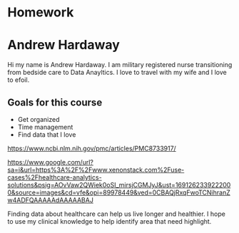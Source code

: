 # Homework
# Andrew Hardaway

Hi my name is Andrew Hardaway. I am military registered nurse transitioning from bedside care to Data Anayltics. I love to travel with my wife and I love to efoil. 

## Goals for this course

* Get organized
* Time management
* Find data that I love

https://www.ncbi.nlm.nih.gov/pmc/articles/PMC8733917/

[https://www.google.com/url?sa=i&url=https%3A%2F%2Fwww.xenonstack.com%2Fuse-cases%2Fhealthcare-analytics-solutions&psig=AOvVaw2QWiek0oSI_mirsjCGMJyJ&ust=1691262339222000&source=images&cd=vfe&opi=89978449&ved=0CBAQjRxqFwoTCNihranZw4ADFQAAAAAdAAAAABAJ
](https://www.xenonstack.com/hubfs/healthcare-analytics-platform-xenonstack.png)

Finding data about healthcare can help us live longer and healthier. I hope to use my clinical knowledge to help identify area that need highlight. 
